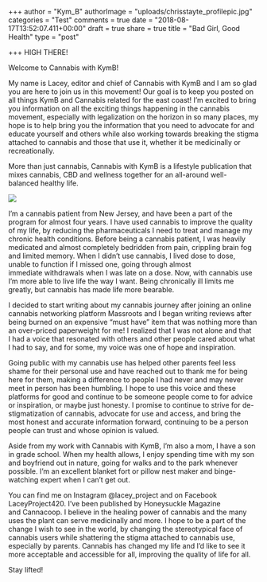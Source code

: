 +++
author = "Kym_B"
authorImage = "uploads/chrisstayte_profilepic.jpg"
categories = "Test"
comments = true
date = "2018-08-17T13:52:07.411+00:00"
draft = true
share = true
title = "Bad Girl, Good Health"
type = "post"

+++
HIGH THERE!

Welcome to Cannabis with KymB!  

My name is Lacey, editor and chief of Cannabis with KymB and I am so glad you are here to join us in this movement! Our goal is to keep you posted on all things KymB and Cannabis related for the east coast! I’m excited to bring you information on all the exciting things happening in the cannabis movement, especially with legalization on the horizon in so many places, my hope is to help bring you the information that you need to advocate for and educate yourself and others while also working towards breaking the stigma attached to cannabis and those that use it, whether it be medicinally or recreationally.  

More than just cannabis, Cannabis with KymB is a lifestyle publication that mixes cannabis, CBD and wellness together for an all-around well-balanced healthy life. 

![](/uploads/IMG_0091.JPG)

I’m a cannabis patient from New Jersey, and have been a part of the program for almost four years. I have used cannabis to improve the quality of my life, by reducing the pharmaceuticals I need to treat and manage my chronic health conditions. Before being a cannabis patient, I was heavily medicated and almost completely bedridden from pain, crippling brain fog and limited memory. When I didn’t use cannabis, I lived dose to dose, unable to function if I missed one, going through almost immediate withdrawals when I was late on a dose. Now, with cannabis use I’m more able to live life the way I want. Being chronically ill limits me greatly, but cannabis has made life more bearable.  

I decided to start writing about my cannabis journey after joining an online cannabis networking platform Massroots and I began writing reviews after being burned on an expensive “must have” item that was nothing more than an over-priced paperweight for me! I realized that I was not alone and that I had a voice that resonated with others and other people cared about what I had to say, and for some, my voice was one of hope and inspiration.  

Going public with my cannabis use has helped other parents feel less shame for their personal use and have reached out to thank me for being here for them, making a difference to people I had never and may never meet in person has been humbling. I hope to use this voice and these platforms for good and continue to be someone people come to for advice or inspiration, or maybe just honesty. I promise to continue to strive for de-stigmatization of cannabis, advocate for use and access, and bring the most honest and accurate information forward, continuing to be a person people can trust and whose opinion is valued. 

Aside from my work with Cannabis with KymB, I’m also a mom, I have a son in grade school. When my health allows, I enjoy spending time with my son and boyfriend out in nature, going for walks and to the park whenever possible. I’m an excellent blanket fort or pillow nest maker and binge-watching expert when I can’t get out. 

You can find me on Instagram @lacey_project and on Facebook LaceyProject420. I’ve been published by Honeysuckle Magazine and Cannacoop. I believe in the healing power of cannabis and the many uses the plant can serve medicinally and more. I hope to be a part of the change I wish to see in the world, by changing the stereotypical face of cannabis users while shattering the stigma attached to cannabis use, especially by parents. Cannabis has changed my life and I’d like to see it more acceptable and accessible for all, improving the quality of life for all. 

Stay lifted! 

 

 